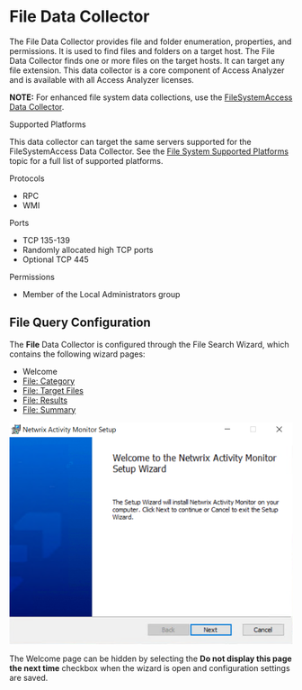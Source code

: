# File Data Collector

The File Data Collector provides file and folder enumeration, properties, and permissions. It is used to find files and folders on a target host. The File Data Collector finds one or more files on the target hosts. It can target any file extension. This data collector is a core component of Access Analyzer and is available with all Access Analyzer licenses.

__NOTE:__ For enhanced file system data collections, use the [FileSystemAccess Data Collector](/docs/product_docs/accessanalyzer/accessanalyzer/enterpriseauditor/admin/datacollector/fsaa/overview.md).

Supported Platforms

This data collector can target the same servers supported for the FileSystemAccess Data Collector. See the [File System Supported Platforms](/docs/product_docs/accessanalyzer/accessanalyzer/enterpriseauditor/requirements/target/filesystems.md) topic for a full list of supported platforms.

Protocols

- RPC
- WMI

Ports

- TCP 135-139
- Randomly allocated high TCP ports
- Optional TCP 445

Permissions

- Member of the Local Administrators group

## File Query Configuration

The __File__ Data Collector is configured through the File Search Wizard, which contains the following wizard pages:

- Welcome
- [File: Category](/docs/product_docs/accessanalyzer/accessanalyzer/enterpriseauditor/admin/datacollector/file/category.md)
- [File: Target Files](/docs/product_docs/accessanalyzer/accessanalyzer/enterpriseauditor/admin/datacollector/file/targetfiles.md)
- [File: Results](/docs/product_docs/accessanalyzer/accessanalyzer/enterpriseauditor/admin/datacollector/file/results.md)
- [File: Summary](/docs/product_docs/accessanalyzer/accessanalyzer/enterpriseauditor/admin/datacollector/file/summary.md)

![File Search Wizard Welcome page](/static/img/product_docs/activitymonitor/activitymonitor/install/welcome.png)

The Welcome page can be hidden by selecting the __Do not display this page the next time__ checkbox when the wizard is open and configuration settings are saved.
